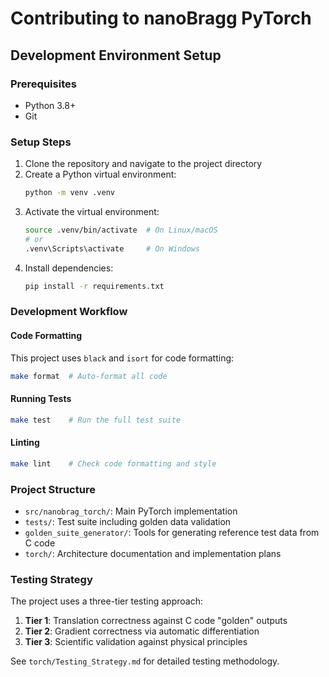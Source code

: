 # Contributing to nanoBragg PyTorch

## Development Environment Setup

### Prerequisites
- Python 3.8+
- Git

### Setup Steps
1. Clone the repository and navigate to the project directory
2. Create a Python virtual environment:
   ```bash
   python -m venv .venv
   ```
3. Activate the virtual environment:
   ```bash
   source .venv/bin/activate  # On Linux/macOS
   # or
   .venv\Scripts\activate     # On Windows
   ```
4. Install dependencies:
   ```bash
   pip install -r requirements.txt
   ```

### Development Workflow

#### Code Formatting
This project uses `black` and `isort` for code formatting:
```bash
make format  # Auto-format all code
```

#### Running Tests
```bash
make test    # Run the full test suite
```

#### Linting
```bash
make lint    # Check code formatting and style
```

### Project Structure
- `src/nanobrag_torch/`: Main PyTorch implementation
- `tests/`: Test suite including golden data validation
- `golden_suite_generator/`: Tools for generating reference test data from C code
- `torch/`: Architecture documentation and implementation plans

### Testing Strategy
The project uses a three-tier testing approach:
1. **Tier 1**: Translation correctness against C code "golden" outputs
2. **Tier 2**: Gradient correctness via automatic differentiation 
3. **Tier 3**: Scientific validation against physical principles

See `torch/Testing_Strategy.md` for detailed testing methodology.